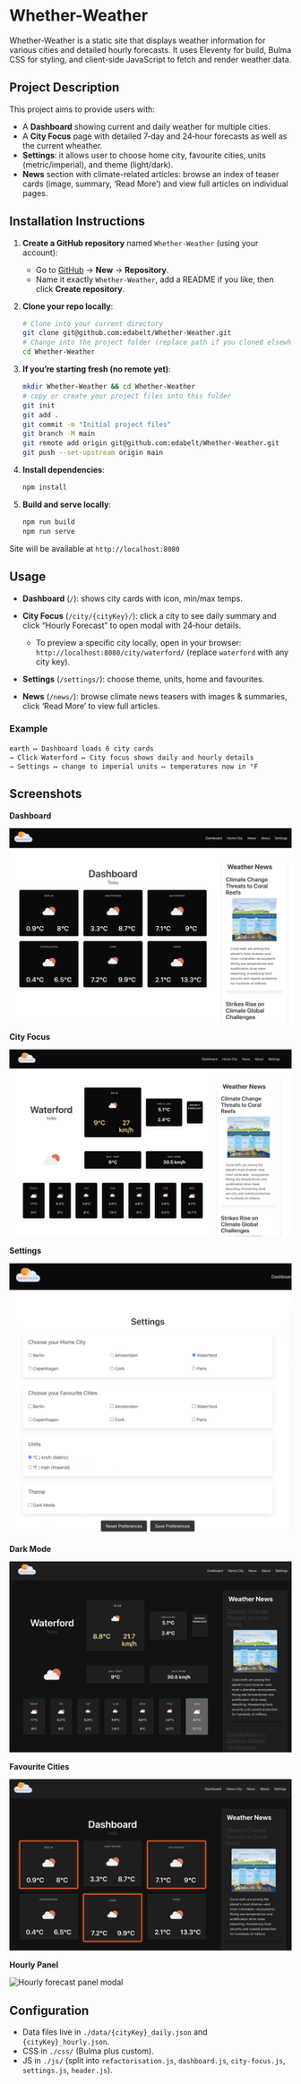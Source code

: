 # Whether-Weather

Whether-Weather is a static site that displays weather information for various cities and detailed hourly forecasts. It uses Eleventy for build, Bulma CSS for styling, and client-side JavaScript to fetch and render weather data.

## Project Description

This project aims to provide users with:

* A **Dashboard** showing current and daily weather for multiple cities.
* A **City Focus** page with detailed 7‑day and 24‑hour forecasts as well as the current wheather.
* **Settings**: it allows user to choose home city, favourite cities, units (metric/imperial), and theme (light/dark).
* **News** section with climate-related articles: browse an index of teaser cards (image, summary, ‘Read More’) and view full articles on individual pages.

## Installation Instructions

1. **Create a GitHub repository** named `Whether-Weather` (using your account):

   * Go to [GitHub](https://github.com) → **New** → **Repository**.
   * Name it exactly `Whether-Weather`, add a README if you like, then click **Create repository**.

2. **Clone your repo locally**:

   ```bash
   # Clone into your current directory
   git clone git@github.com:edabelt/Whether-Weather.git
   # Change into the project folder (replace path if you cloned elsewhere)
   cd Whether-Weather
   ```

3. **If you’re starting fresh (no remote yet)**:

   ```bash
   mkdir Whether-Weather && cd Whether-Weather
   # copy or create your project files into this folder
   git init
   git add .
   git commit -m "Initial project files"
   git branch -M main
   git remote add origin git@github.com:edabelt/Whether-Weather.git
   git push --set-upstream origin main
   ```

4. **Install dependencies**:

   ```bash
   npm install
   ```

5. **Build and serve locally**:

   ```bash
   npm run build
   npm run serve
   ```

Site will be available at `http://localhost:8080`

## Usage

* **Dashboard** (`/`): shows city cards with icon, min/max temps.
* **City Focus** (`/city/{cityKey}/`): click a city to see daily summary and click “Hourly Forecast” to open modal with 24‑hour details.

  * To preview a specific city locally, open in your browser:
    `http://localhost:8080/city/waterford/` (replace `waterford` with any city key).
* **Settings** (`/settings/`): choose theme, units, home and favourites.
* **News** (`/news/`): browse climate news teasers with images & summaries, click ‘Read More’ to view full articles.

### Example

```
earth ↦ Dashboard loads 6 city cards
→ Click Waterford ↦ City focus shows daily and hourly details
→ Settings ↦ change to imperial units ↦ temperatures now in °F
```

## Screenshots

**Dashboard**

![Dashboard showing city cards](/images/dashboard.png)

**City Focus**

![City Focus page with hourly modal open](/images/city-focus.png)

**Settings**

![Settings page with theme and units toggles](/images/settings.png)

**Dark Mode**

![Dashboard in dark mode theme](/images/dark-mode.png)

**Favourite Cities**

![Favourite cities highlighted on dashboard](/images/favourite-cities.png)

**Hourly Panel**

![Hourly forecast panel modal](/images/hourly-panel.png)

## Configuration

* Data files live in `./data/{cityKey}_daily.json` and `{cityKey}_hourly.json`.
* CSS in `./css/` (Bulma plus custom).
* JS in `./js/` (split into `refactorisation.js`, `dashboard.js`, `city-focus.js`, `settings.js`, `header.js`).
